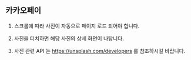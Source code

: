 ## 카카오페이

1. 스크롤에 따라 사진이 자동으로 페이지 로드 되어야 합니다.

2. 사진을 터치하면 해당 사진의 상세 화면이 나탑니다.

3. 사진 관련 API 는 https://unsplash.com/developers 를 참조하시길 바랍니다.

